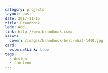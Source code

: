 ```yaml
---
category: projects
layout: post
date: 2017-11-15
title: Brandhook 
lede: Add…
link: http://www.brandhook.com/
assets: 
  cover: /images/brandhook-hero-what-1440.jpg
card:
  externalLink: true
tags: 
  - design
  - frontend
---
```

